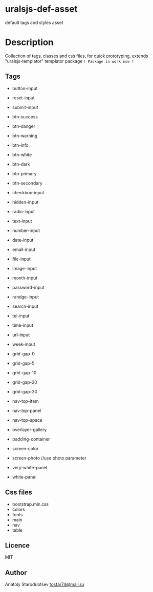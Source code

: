 # uralsjs-def-asset
default tags and styles asset


# Description
Collection of tags, classes and css files, for quick prototyping,
extends "uralsjs-templator" templator package
`! Package in work now !`


## Tags

- button-input
- reset-input
- submit-input

- btn-success
- btn-danger
- btn-warning
- btn-info
- btn-white
- btn-dark
- btn-primary
- btn-secondary

- checkbox-input
- hidden-input
- radio-input

- text-input
- number-input
- date-input
- email-input
- file-input
- image-input
- month-input
- password-input
- randge-input
- search-input
- tel-input
- time-input
- url-input
- week-input

- grid-gap-0
- grid-gap-5
- grid-gap-10 
- grid-gap-20
- grid-gap-30

- nav-top-item
- nav-top-panel
- nav-top-space

- overlayer-gallery
- padding-container
- screen-color
- screen-photo //use photo parameter

- very-white-panel
- white-panel


## Css files
- bootstrap.min.css
- colors
- fonts
- main
- nav
- table


## Licence 
MIT

## Author
Anatoly Starodubtsev
tostar74@mail.ru